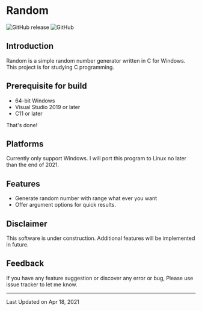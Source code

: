 # Random
![GitHub release](https://img.shields.io/github/v/release/Capella87/Random) 
![GitHub](https://img.shields.io/github/license/Capella87/Random)

## Introduction
Random is a simple random number generator written in C for Windows.<br>
This project is for studying C programming.

## Prerequisite for build
* 64-bit Windows
* Visual Studio 2019 or later
* C11 or later

That's done!

## Platforms
Currently only support Windows. I will port this program to Linux no later than the end of 2021.

## Features
* Generate random number with range what ever you want
* Offer argument options for quick results.

## Disclaimer
This software is under construction. Additional features will be implemented in future.

## Feedback
If you have any feature suggestion or discover any error or bug, Please use issue tracker to let me know.

---
Last Updated on Apr 18, 2021
